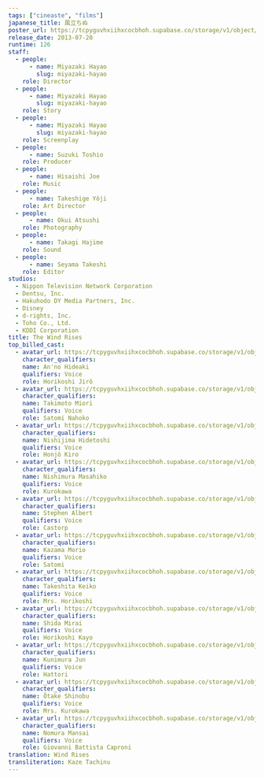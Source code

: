 ```yaml
---
tags: ["cineaste", "films"]
japanese_title: 風立ちぬ
poster_url: https://tcpyguvhxiihxcocbhoh.supabase.co/storage/v1/object/public/godzilla-cineaste-public/content/films/wind-rises-2013/posters/wind-rises-2013.jpg
release_date: 2013-07-20
runtime: 126
staff:
  - people:
      - name: Miyazaki Hayao
        slug: miyazaki-hayao
    role: Director
  - people:
      - name: Miyazaki Hayao
        slug: miyazaki-hayao
    role: Story
  - people:
      - name: Miyazaki Hayao
        slug: miyazaki-hayao
    role: Screenplay
  - people:
      - name: Suzuki Toshio
    role: Producer
  - people:
      - name: Hisaishi Joe
    role: Music
  - people:
      - name: Takeshige Yôji
    role: Art Director
  - people:
      - name: Okui Atsushi
    role: Photography
  - people:
      - name: Takagi Hajime
    role: Sound
  - people:
      - name: Seyama Takeshi
    role: Editor
studios:
  - Nippon Television Network Corporation
  - Dentsu, Inc.
  - Hakuhodo DY Media Partners, Inc.
  - Disney
  - d-rights, Inc.
  - Toho Co., Ltd.
  - KDDI Corporation
title: The Wind Rises
top_billed_cast:
  - avatar_url: https://tcpyguvhxiihxcocbhoh.supabase.co/storage/v1/object/public/godzilla-cineaste-public/content/films/wind-rises-2013/cast-avatars/hideaki-anno-0.jpg
    character_qualifiers:
    name: An'no Hideaki
    qualifiers: Voice
    role: Horikoshi Jirô
  - avatar_url: https://tcpyguvhxiihxcocbhoh.supabase.co/storage/v1/object/public/godzilla-cineaste-public/content/films/wind-rises-2013/cast-avatars/miori-takimoto-0.jpg
    character_qualifiers:
    name: Takimoto Miori
    qualifiers: Voice
    role: Satomi Nahoko
  - avatar_url: https://tcpyguvhxiihxcocbhoh.supabase.co/storage/v1/object/public/godzilla-cineaste-public/content/films/wind-rises-2013/cast-avatars/hidetoshi-nishijima-0.jpg
    character_qualifiers:
    name: Nishijima Hidetoshi
    qualifiers: Voice
    role: Honjô Kiro
  - avatar_url: https://tcpyguvhxiihxcocbhoh.supabase.co/storage/v1/object/public/godzilla-cineaste-public/content/films/wind-rises-2013/cast-avatars/masahiko-nishimura-0.jpg
    character_qualifiers:
    name: Nishimura Masahiko
    qualifiers: Voice
    role: Kurokawa
  - avatar_url: https://tcpyguvhxiihxcocbhoh.supabase.co/storage/v1/object/public/godzilla-cineaste-public/content/films/wind-rises-2013/cast-avatars/stephen-albert-0.jpg
    character_qualifiers:
    name: Stephen Albert
    qualifiers: Voice
    role: Castorp
  - avatar_url: https://tcpyguvhxiihxcocbhoh.supabase.co/storage/v1/object/public/godzilla-cineaste-public/content/films/wind-rises-2013/cast-avatars/morio-kazama-0.jpg
    character_qualifiers:
    name: Kazama Morio
    qualifiers: Voice
    role: Satomi
  - avatar_url: https://tcpyguvhxiihxcocbhoh.supabase.co/storage/v1/object/public/godzilla-cineaste-public/content/films/wind-rises-2013/cast-avatars/keiko-takeshita-0.jpg
    character_qualifiers:
    name: Takeshita Keiko
    qualifiers: Voice
    role: Mrs. Horikoshi
  - avatar_url: https://tcpyguvhxiihxcocbhoh.supabase.co/storage/v1/object/public/godzilla-cineaste-public/content/films/wind-rises-2013/cast-avatars/mirai-shida-0.jpg
    character_qualifiers:
    name: Shida Mirai
    qualifiers: Voice
    role: Horikoshi Kayo
  - avatar_url: https://tcpyguvhxiihxcocbhoh.supabase.co/storage/v1/object/public/godzilla-cineaste-public/content/films/wind-rises-2013/cast-avatars/jun-kunimura-0.jpg
    character_qualifiers:
    name: Kunimura Jun
    qualifiers: Voice
    role: Hattori
  - avatar_url: https://tcpyguvhxiihxcocbhoh.supabase.co/storage/v1/object/public/godzilla-cineaste-public/content/films/wind-rises-2013/cast-avatars/shinobu-otake-0.jpg
    character_qualifiers:
    name: Ôtake Shinobu
    qualifiers: Voice
    role: Mrs. Kurokawa
  - avatar_url: https://tcpyguvhxiihxcocbhoh.supabase.co/storage/v1/object/public/godzilla-cineaste-public/content/films/wind-rises-2013/cast-avatars/mansai-nomura-0.jpg
    character_qualifiers:
    name: Nomura Mansai
    qualifiers: Voice
    role: Giovanni Battista Caproni
translation: Wind Rises
transliteration: Kaze Tachinu
---
```

